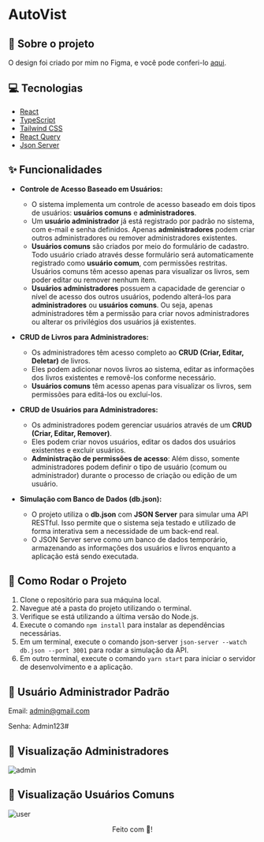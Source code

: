 # AutoVist

## :book: Sobre o projeto

O design foi criado por mim no Figma, e você pode conferi-lo [aqui](https://www.figma.com/design/qpgEpcPm2SJPvSSJbJKZOf/Books-Management?node-id=0-1&node-type=canvas&t=saAso9SDBRs4Vz2h-0).

## :computer: Tecnologias

- [React](https://legacy.reactjs.org/docs/create-a-new-react-app.html)
- [TypeScript](https://www.typescriptlang.org/)
- [Tailwind CSS](https://tailwindcss.com/docs/width)
- [React Query](https://www.npmjs.com/package/react-query)
- [Json Server](https://www.npmjs.com/package/json-server)


## :sparkles: Funcionalidades

- **Controle de Acesso Baseado em Usuários:**
  - O sistema implementa um controle de acesso baseado em dois tipos de usuários: **usuários comuns** e **administradores**.
  - Um **usuário administrador** já está registrado por padrão no sistema, com e-mail e senha definidos. Apenas **administradores** podem criar outros administradores ou remover administradores existentes.
  - **Usuários comuns** são criados por meio do formulário de cadastro. Todo usuário criado através desse formulário será automaticamente registrado como **usuário comum**, com permissões restritas. Usuários comuns têm acesso apenas para visualizar os livros, sem poder editar ou remover nenhum item.
  - **Usuários administradores** possuem a capacidade de gerenciar o nível de acesso dos outros usuários, podendo alterá-los para **administradores** ou **usuários comuns**. Ou seja, apenas administradores têm a permissão para criar novos administradores ou alterar os privilégios dos usuários já existentes.

- **CRUD de Livros para Administradores:**
  - Os administradores têm acesso completo ao **CRUD (Criar, Editar, Deletar)** de livros.
  - Eles podem adicionar novos livros ao sistema, editar as informações dos livros existentes e removê-los conforme necessário.
  - **Usuários comuns** têm acesso apenas para visualizar os livros, sem permissões para editá-los ou excluí-los.

- **CRUD de Usuários para Administradores:**
  - Os administradores podem gerenciar usuários através de um **CRUD (Criar, Editar, Remover)**. 
  - Eles podem criar novos usuários, editar os dados dos usuários existentes e excluir usuários.
  - **Administração de permissões de acesso**: Além disso, somente administradores podem definir o tipo de usuário (comum ou administrador) durante o processo de criação ou edição de um usuário.

- **Simulação com Banco de Dados (db.json):**
  - O projeto utiliza o **db.json** com **JSON Server** para simular uma API RESTful. Isso permite que o sistema seja testado e utilizado de forma interativa sem a necessidade de um back-end real.
  - O JSON Server serve como um banco de dados temporário, armazenando as informações dos usuários e livros enquanto a aplicação está sendo executada.


## :rocket: Como Rodar o Projeto

1. Clone o repositório para sua máquina local.
2. Navegue até a pasta do projeto utilizando o terminal.
3. Verifique se está utilizando a última versão do Node.js.
4. Execute o comando `npm install` para instalar as dependências necessárias.
5. Em um terminal, execute o comando json-server `json-server --watch db.json --port 3001` para rodar a simulação da API.
6. Em outro terminal, execute o comando `yarn start` para iniciar o servidor de desenvolvimento e a aplicação.

## :key: Usuário Administrador Padrão

Email: admin@gmail.com

Senha: Admin123#


## :tada: Visualização Administradores

![admin](https://github.com/user-attachments/assets/d0d9dcdb-77b2-4187-8971-9d76804660eb)

## :tada: Visualização Usuários Comuns

![user](https://github.com/user-attachments/assets/f1ecddb9-9fee-4bbd-97e0-3946d9526717)

<div align="center">Feito com 💜!</div>

